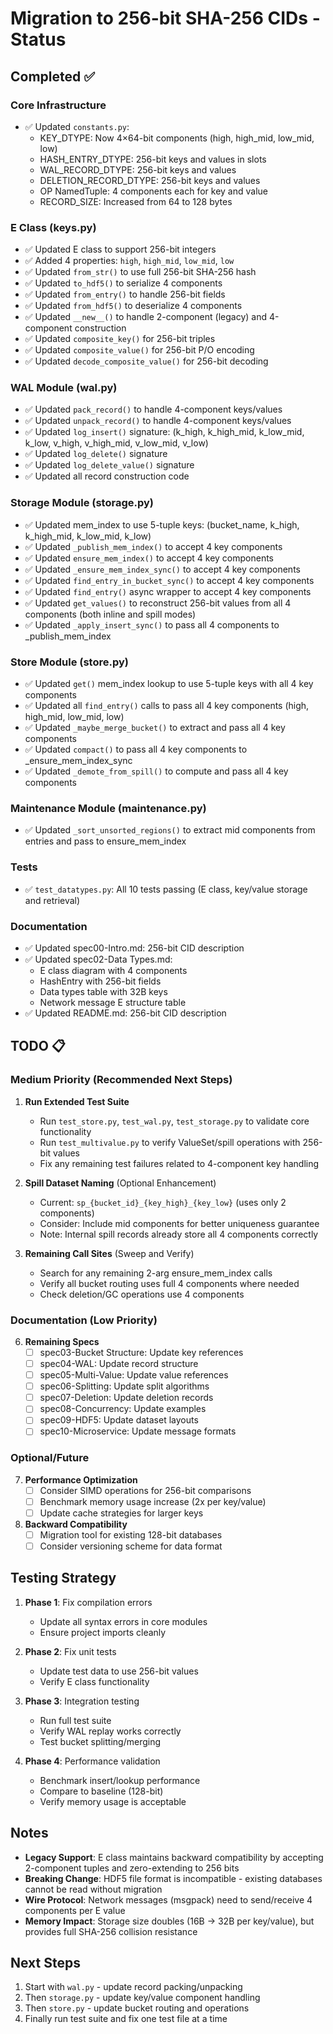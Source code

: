 # Migration to 256-bit SHA-256 CIDs - Status

## Completed ✅

### Core Infrastructure
- ✅ Updated `constants.py`:
  - KEY_DTYPE: Now 4×64-bit components (high, high_mid, low_mid, low)
  - HASH_ENTRY_DTYPE: 256-bit keys and values in slots
  - WAL_RECORD_DTYPE: 256-bit keys and values
  - DELETION_RECORD_DTYPE: 256-bit keys and values
  - OP NamedTuple: 4 components each for key and value
  - RECORD_SIZE: Increased from 64 to 128 bytes

### E Class (keys.py)
- ✅ Updated E class to support 256-bit integers
- ✅ Added 4 properties: `high`, `high_mid`, `low_mid`, `low`
- ✅ Updated `from_str()` to use full 256-bit SHA-256 hash
- ✅ Updated `to_hdf5()` to serialize 4 components
- ✅ Updated `from_entry()` to handle 256-bit fields
- ✅ Updated `from_hdf5()` to deserialize 4 components
- ✅ Updated `__new__()` to handle 2-component (legacy) and 4-component construction
- ✅ Updated `composite_key()` for 256-bit triples
- ✅ Updated `composite_value()` for 256-bit P/O encoding
- ✅ Updated `decode_composite_value()` for 256-bit decoding

### WAL Module (wal.py)
- ✅ Updated `pack_record()` to handle 4-component keys/values
- ✅ Updated `unpack_record()` to handle 4-component keys/values
- ✅ Updated `log_insert()` signature: (k_high, k_high_mid, k_low_mid, k_low, v_high, v_high_mid, v_low_mid, v_low)
- ✅ Updated `log_delete()` signature
- ✅ Updated `log_delete_value()` signature
- ✅ Updated all record construction code

### Storage Module (storage.py)
- ✅ Updated mem_index to use 5-tuple keys: (bucket_name, k_high, k_high_mid, k_low_mid, k_low)
- ✅ Updated `_publish_mem_index()` to accept 4 key components
- ✅ Updated `ensure_mem_index()` to accept 4 key components
- ✅ Updated `_ensure_mem_index_sync()` to accept 4 key components
- ✅ Updated `find_entry_in_bucket_sync()` to accept 4 key components
- ✅ Updated `find_entry()` async wrapper to accept 4 key components
- ✅ Updated `get_values()` to reconstruct 256-bit values from all 4 components (both inline and spill modes)
- ✅ Updated `_apply_insert_sync()` to pass all 4 components to _publish_mem_index

### Store Module (store.py)
- ✅ Updated `get()` mem_index lookup to use 5-tuple keys with all 4 key components
- ✅ Updated all `find_entry()` calls to pass all 4 key components (high, high_mid, low_mid, low)
- ✅ Updated `_maybe_merge_bucket()` to extract and pass all 4 key components
- ✅ Updated `compact()` to pass all 4 key components to _ensure_mem_index_sync
- ✅ Updated `_demote_from_spill()` to compute and pass all 4 key components

### Maintenance Module (maintenance.py)
- ✅ Updated `_sort_unsorted_regions()` to extract mid components from entries and pass to ensure_mem_index

### Tests
- ✅ `test_datatypes.py`: All 10 tests passing (E class, key/value storage and retrieval)

### Documentation
- ✅ Updated spec00-Intro.md: 256-bit CID description
- ✅ Updated spec02-Data Types.md:
  - E class diagram with 4 components
  - HashEntry with 256-bit fields
  - Data types table with 32B keys
  - Network message E structure table
- ✅ Updated README.md: 256-bit CID description

## TODO 📋

### Medium Priority (Recommended Next Steps)

1. **Run Extended Test Suite**
   - Run `test_store.py`, `test_wal.py`, `test_storage.py` to validate core functionality
   - Run `test_multivalue.py` to verify ValueSet/spill operations with 256-bit values
   - Fix any remaining test failures related to 4-component key handling

2. **Spill Dataset Naming** (Optional Enhancement)
   - Current: `sp_{bucket_id}_{key_high}_{key_low}` (uses only 2 components)
   - Consider: Include mid components for better uniqueness guarantee
   - Note: Internal spill records already store all 4 components correctly

3. **Remaining Call Sites** (Sweep and Verify)
   - Search for any remaining 2-arg ensure_mem_index calls
   - Verify all bucket routing uses full 4 components where needed
   - Check deletion/GC operations use 4 components

### Documentation (Low Priority)

6. **Remaining Specs**
   - [ ] spec03-Bucket Structure: Update key references
   - [ ] spec04-WAL: Update record structure
   - [ ] spec05-Multi-Value: Update value references
   - [ ] spec06-Splitting: Update split algorithms
   - [ ] spec07-Deletion: Update deletion records
   - [ ] spec08-Concurrency: Update examples
   - [ ] spec09-HDF5: Update dataset layouts
   - [ ] spec10-Microservice: Update message formats

### Optional/Future

7. **Performance Optimization**
   - [ ] Consider SIMD operations for 256-bit comparisons
   - [ ] Benchmark memory usage increase (2x per key/value)
   - [ ] Update cache strategies for larger keys

8. **Backward Compatibility**
   - [ ] Migration tool for existing 128-bit databases
   - [ ] Consider versioning scheme for data format

## Testing Strategy

1. **Phase 1**: Fix compilation errors
   - Update all syntax errors in core modules
   - Ensure project imports cleanly

2. **Phase 2**: Fix unit tests
   - Update test data to use 256-bit values
   - Verify E class functionality

3. **Phase 3**: Integration testing
   - Run full test suite
   - Verify WAL replay works correctly
   - Test bucket splitting/merging

4. **Phase 4**: Performance validation
   - Benchmark insert/lookup performance
   - Compare to baseline (128-bit)
   - Verify memory usage is acceptable

## Notes

- **Legacy Support**: E class maintains backward compatibility by accepting 2-component tuples and zero-extending to 256 bits
- **Breaking Change**: HDF5 file format is incompatible - existing databases cannot be read without migration
- **Wire Protocol**: Network messages (msgpack) need to send/receive 4 components per E value
- **Memory Impact**: Storage size doubles (16B → 32B per key/value), but provides full SHA-256 collision resistance

## Next Steps

1. Start with `wal.py` - update record packing/unpacking
2. Then `storage.py` - update key/value component handling
3. Then `store.py` - update bucket routing and operations
4. Finally run test suite and fix one test file at a time
